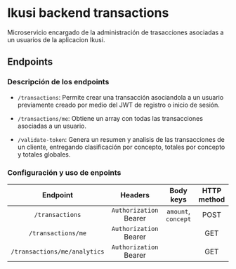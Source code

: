 # Ikusi backend transactions

Microservicio encargado de la administración de trasacciones asociadas a un usuarios de la aplicacion Ikusi.

## Endpoints

### Descripción de los endpoints

- `/transactions`: Permite crear una transacción asociandola a un usuario previamente creado por medio del JWT de registro o inicio de sesión.

- `/transactions/me`: Obtiene un array con todas las transacciones asociadas a un usuario.

- `/validate-token`: Genera un resumen y analisis de las transacciones de un cliente, entregando clasificación por concepto, totales por concepto y totales globales.

### Configuración y uso de enpoints

| Endpoint  | Headers  |  Body keys | HTTP method |
|:---:|:---:|:---:|:---:|
| `/transactions`  | `Authorization` Bearer  |  `amount`, `concept` |  POST |
| `/transactions/me`  |  `Authorization` Bearer |   |  GET |
| `/transactions/me/analytics`  | `Authorization` Bearer  |   |  GET |